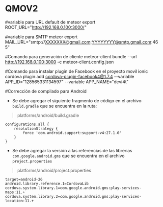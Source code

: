 # QMOV2

#variable para URL default de meteor
export ROOT_URL="http://192.168.0.100:3000/"

#variable para SMTP meteor
export MAIL_URL="smtp://XXXXXXX@gmail.com:YYYYYYYY@smtp.gmail.com:465"

#Comando para generación de cliente
meteor-client bundle --url http://192.168.0.100:3000 -c meteor-client.config.json

#Comando para instalar plugin de Facebook en el proyecto movil
ionic cordova plugin add cordova-plugin-facebook4@1.7.4 --variable APP_ID="128565331134597" --variable APP_NAME="devi4t"

#Corrección de compilado para Android
- Se debe agregar el siguiente fragmento de código en el archivo `build.gradle` que se encuentra en la ruta: 
> platforms/android/build.gradle

```
configurations.all {
    resolutionStrategy {
        force 'com.android.support:support-v4:27.1.0'
    }
}
```
- Se debe agregar la versión a las referencias de las librerias `com.google.android.gms` que se encuentra en el archivo `project.properties`
> platforms/android/project.properties

```
target=android-26
android.library.reference.1=CordovaLib
cordova.system.library.1=com.google.android.gms:play-services-maps:11.+
cordova.system.library.2=com.google.android.gms:play-services-location:11.+
```
